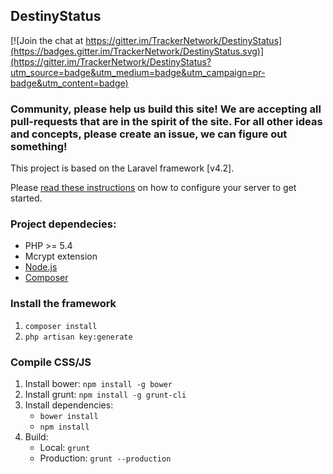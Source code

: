 ## DestinyStatus

[![Join the chat at https://gitter.im/TrackerNetwork/DestinyStatus](https://badges.gitter.im/TrackerNetwork/DestinyStatus.svg)](https://gitter.im/TrackerNetwork/DestinyStatus?utm_source=badge&utm_medium=badge&utm_campaign=pr-badge&utm_content=badge)

### Community, please help us build this site! We are accepting all pull-requests that are in the spirit of the site.  For all other ideas and concepts, please create an issue, we can figure out something! 

This project is based on the Laravel framework [v4.2].

Please [read these instructions](https://laravel.com/docs/4.2#server-requirements) on how to configure your server to get started.

### Project dependecies:

* PHP >= 5.4
* Mcrypt extension
* [Node.js](https://nodejs.org)
* [Composer](https://getcomposer.org)

### Install the framework

1. `composer install`
2. `php artisan key:generate`

### Compile CSS/JS

1. Install bower: `npm install -g bower`
2. Install grunt: `npm install -g grunt-cli`
3. Install dependencies:
    * `bower install`
    * `npm install`
4. Build:
    * Local: `grunt`
    * Production: `grunt --production`
